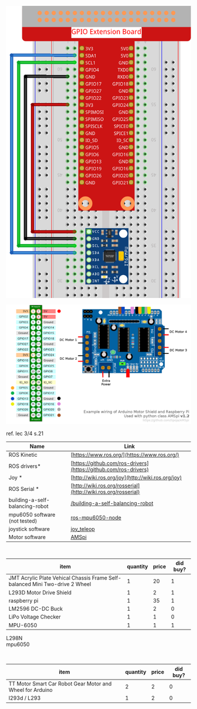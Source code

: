 ![Alt text](./image227.png)

![Alt text](./wiring12.png)



ref. lec 3/4 s.21
<br>

| Name | Link |
|---------------------------------|----------------------------------------------------------------------------|
|ROS Kinetic |[https://www.ros.org/](https://www.ros.org/)|
|ROS drivers* |[https://github.com/ros-drivers](https://github.com/ros-drivers)|
|Joy        * |[http://wiki.ros.org/joy](http://wiki.ros.org/joy)|
|ROS Serial * |[http://wiki.ros.org/rosserial](http://wiki.ros.org/rosserial)|
|building-a-self-balancing-robot |[/building-a-self-balancing-robot](https://ferrolho.github.io/blog/2018-04-22/building-a-self-balancing-robot) |
|mpu6050 software (not tested) |[ros-mpu6050-node](https://github.com/matpalm/ros-mpu6050-node) |
|joystick software |[joy_teleop](https://github.com/fsuarez6/labrob/blob/ca1a47f37ed0bdbfef74b4cc7a8963e4a921c143/labrob_control/scripts/joy_teleop.py) |
|Motor software |[AMSpi](https://github.com/lipoja/AMSpi) |


<br>

| item | quantity | price | did buy? |
|----------------|----------------|-----------------------|-----------------------|
| JMT Acrylic Plate Vehical Chassis Frame Self-balanced Mini Two-drive 2 Wheel | 1| 20 | 1 |
|L293D Motor Drive Shield  | 1| 2 | 1 |0
|raspberry pi  | 1| 35 | 1 |
|LM2596 DC-DC Buck  | 1| 2 | 0 |
|LiPo Voltage Checker  | 1| 1 | 0 |
|MPU-6050  | 1| 1 | 1 |



L298N       
mpu6050


<br>

| item | quantity | price | did buy? |
|----------------|----------------|-----------------------|-----------------------|
|TT Motor Smart Car Robot Gear Motor and Wheel for Arduino | 2| 2 | 0 |
|l293d / L293  | 1| 2 | 0 |
